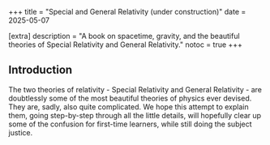 +++
title = "Special and General Relativity (under construction)"
date = 2025-05-07

[extra]
description = "A book on spacetime, gravity, and the beautiful theories of Special Relativity and General Relativity."
notoc = true
+++

## Introduction

The two theories of relativity - Special Relativity and General Relativity - are doubtlessly some of the most beautiful theories of physics ever devised. They are, sadly, also quite complicated. We hope this attempt to explain them, going step-by-step through all the little details, will hopefully clear up some of the confusion for first-time learners, while still doing the subject justice.